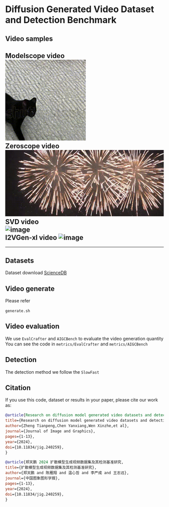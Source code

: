 # Diffusion Generated Video Dataset and Detection Benchmark

## Video samples  
Modelscope video  
![image](asserts/cat_1017.gif)  
Zeroscope video  
![image](asserts/Fireworks_nw_1007.gif)  
SVD video  
![image](asserts/i2v-sd-00068.gif)  
I2VGen-xl video 
![image](asserts/0000001.gif)
---
---

## Datasets

Dataset download [ScienceDB](https://cstr.cn/31253.11.sciencedb.22031)

## Video generate

Please refer

`generate.sh`

## Video evaluation

We use `EvalCrafter` and `AIGCBench` to evaluate the video generation quantity  
You can see the code in `metrics/EvalCrafter` and `metrics/AIGCBench`

## Detection
The detection method we follow the `SlowFast`
## Citation  
If you use this code, dataset or results in your paper, please cite our work as: 

```bibtex
@article{Research on diffusion model generated video datasets and detection benchmarks,
title={Research on diffusion model generated video datasets and detection benchmarks},
author={Zheng Tianpeng,Chen Yanxiang,Wen Xinzhe,et al},
journal={Journal of Image and Graphics},
pages={1-13},
year={2024},
doi={10.11834/jig.240259},
}

```

```bibtex
@article{郑天鹏 2024 扩散模型生成视频数据集及其检测基准研究,
title={扩散模型生成视频数据集及其检测基准研究},
author={郑天鹏 and 陈雁翔 and 温心哲 and 李严成 and 王志远},
journal={中国图象图形学报},
pages={1-13},
year={2024},
doi={10.11834/jig.240259},
}
```

